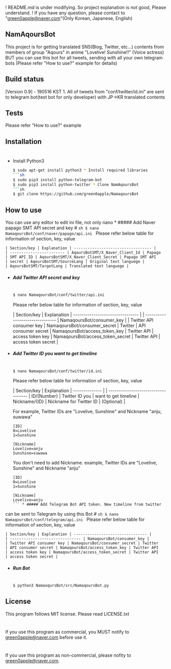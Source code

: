 ! README.md is under modifying. So project explanation is not good, 
Please understand. ! If you have any question, please contact to 
"green0apple@naver.com"(Only Korean, Japanese, English)
## NamAqoursBot
This project is for getting translated SNS(Blog, Twitter, etc...) 
contents from members of group "Aqours" in anime "Lovelive! Sunshine!!" 
(Voice actress) BUT you can use this bot for all tweets, sending with 
all your own telegram bots (Please refer "How to use?" example for 
details)
## Build status
[Version 0.9] - 190516 KST 1. All of tweets from "conf/twitter/id.ini" 
are sent to telegram bot(test bot for only developer) with JP->KR 
translated contents
## Tests
Please refer "How to use?" example
## Installation
#
* Install Python3
    ```sh
	$ sudo apt-get install python3 * Install required libraries
    ```sh
    $ sudo pip3 install python-telegram-bot
	$ sudo pip3 install python-twitter * Clone NamAqoursBot
    ```sh
    $ git clone https://github.com/green0apple/NamaqoursBot
    ```
## How to use
You can use any editor to edit ini file, not only nano * ##### Add Naver 
papago SMT API secret and key
    #
    ```sh
    $ nano NamaqoursBot/conf/naver/papago/api.ini
    ```
    Please refer below table for information of section, key, value
    
    | Section/key | Explanation | ---------------------------------- | 
    | ------------------------ | AqoursBotSMT/X_Naver_Client_Id | Papago 
    | SMT API ID | AqoursBotSMT/X_Naver_Client_Secret | Papago SMT API 
    | secret | AqoursBotSMT/SourceLang | Original text languege | 
    | AqoursBotSMT/TargetLang | Translated text languege |
* ##### Add Twitter API secret and key
    #
    ```sh
    $ nano NamaqoursBot/conf/twitter/api.ini
    ```
    Please refer below table for information of section, key, value
    
    | Section/key | Explanation | -------------------------------- | 
    | ------------------------------- | NamaqoursBot/consumer_key | 
    | Twitter API consumer key | NamaqoursBot/consumer_secret | Twitter 
    | API consumer secret | NamaqoursBot/access_token_key | Twitter API 
    | access token key | NamaqoursBot/access_token_secret | Twitter API 
    | access token secret |
* ##### Add Twitter ID you want to get timeline
    #
    ```sh
    $ nano NamaqoursBot/conf/twitter/id.ini
    ```
    Please refer below table for information of section, key, value
    
    | Section/key | Explanation | -------------- | 
    | ----------------------------------- | ID/{Number} | Twitter ID you 
    | want to get timeline | Nickname/{ID} | Nickname for Twitter ID 
    | (Optional) |
    
    For example, Twitter IDs are "Lovelive, Sunshine" and Nickname 
"anju, suwawa"
    ```
    [ID]
    0=Lovelive
    1=Sunshine
    
    [Nickname]
    Lovelive=anju
    Sunshine=suwawa
    ```
    You don't need to add Nickname.  example, Twitter IDs are "Lovelive, 
Sunshine" and Nickname "anju"
    ```
    [ID]
    0=Lovelive
    1=Sunshine
    
    [Nickname]
    Lovelive=anju
    ``` * ##### Add Telegram Bot API token. New timeline from twitter 
can be sent to Telegram by using this Bot
    #
    ```sh
    $ nano NamaqoursBot/conf/telegram/api.ini
    ```
    Please refer below table for information of section, key, value
    
    | Section/key | Explanation | -------------------------------- | 
    | ------------------------------- | NamaqoursBot/consumer_key | 
    | Twitter API consumer key | NamaqoursBot/consumer_secret | Twitter 
    | API consumer secret | NamaqoursBot/access_token_key | Twitter API 
    | access token key | NamaqoursBot/access_token_secret | Twitter API 
    | access token secret |
* ##### Run Bot
    #
    ```sh
    $ python3 NamaoqursBot/src/NamaqoursBot.py
    ```
## License
This program follows MIT license. Please read LICENSE.txt
#
If you use this program as commercial, you MUST notify to 
green0apple@naver.com before use it.
#
If you use this program as non-commercial, please nofity to 
green0apple@naver.com.
